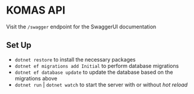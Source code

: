 # KOMAS API

Visit the `/swagger` endpoint for the SwaggerUI documentation

## Set Up

- `dotnet restore` to install the necessary packages
- `dotnet ef migrations add Initial` to perform database migrations
- `dotnet ef database update` to update the database based on the migrations above
- `dotnet run` | `dotnet watch` to start the server with or without _hot reload_
